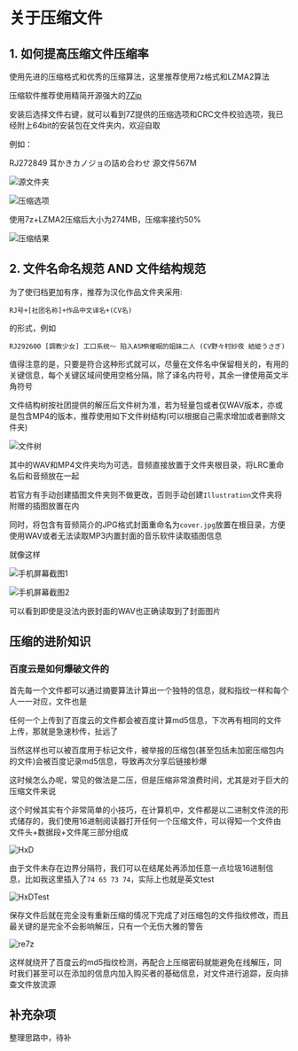 # 关于压缩文件

## 1. 如何提高压缩文件压缩率

使用先进的压缩格式和优秀的压缩算法，这里推荐使用7z格式和LZMA2算法

压缩软件推荐使用精简开源强大的[7Zip](https://www.7-zip.org/ "官网链接")

安装后选择文件右键，就可以看到7Z提供的压缩选项和CRC文件校验选项，我已经附上64bit的安装包在文件夹内，欢迎自取

例如：

RJ272849 耳かきカノジョの詰め合わせ 源文件567M

![源文件夹](rawFolder.png "源文件夹")

![压缩选项](7z+LZMA2.png "压缩选项")

使用7z+LZMA2压缩后大小为274MB，压缩率接约50%

![压缩结果](Result.png "压缩结果")

## 2. 文件名命名规范 AND 文件结构规范

为了使归档更加有序，推荐为汉化作品文件夹采用:

`RJ号+[社团名称]+作品中文译名+(CV名)`

的形式，例如

`RJ292600 [調教少女] 工口系统～ 陷入ASMR催眠的姐妹二人 (CV野々村紗夜 結姫うさぎ)`

值得注意的是，只要是符合这种形式就可以，尽量在文件名中保留相关的，有用的关键信息，每个关键区域间使用空格分隔，除了译名内符号，其余一律使用英文半角符号

文件结构树按社团提供的解压后文件树为准，若为轻量包或者仅WAV版本，亦或是包含MP4的版本，推荐使用如下文件树结构(可以根据自己需求增加或者删除文件夹)

![文件树](fileTree.png "文件树")

其中的WAV和MP4文件夹均为可选，音频直接放置于文件夹根目录，将LRC重命名后和音频放在一起

若官方有手动创建插图文件夹则不做更改，否则手动创建`Illustration`文件夹将附赠的插图放置在内

同时，将包含有音频简介的JPG格式封面重命名为`cover.jpg`放置在根目录，方便使用WAV或者无法读取MP3内置封面的音乐软件读取插图信息

就像这样

![手机屏幕截图1](ScreenS1.jpg "手机屏幕截图1")

![手机屏幕截图2](ScreenS2.jpg "手机屏幕截图2")

可以看到即使是没法内嵌封面的WAV也正确读取到了封面图片

## 压缩的进阶知识

### 百度云是如何爆破文件的

首先每一个文件都可以通过摘要算法计算出一个独特的信息，就和指纹一样和每个人一一对应，文件也是

任何一个上传到了百度云的文件都会被百度计算md5信息，下次再有相同的文件上传，那就是急速秒传，扯远了

当然这样也可以被百度用于标记文件，被举报的压缩包(甚至包括未加密压缩包内的文件)会被百度记录md5信息，导致再次分享后链接秒爆

这时候怎么办呢，常见的做法是二压，但是压缩非常浪费时间，尤其是对于巨大的压缩文件来说

这个时候其实有个非常简单的小技巧，在计算机中，文件都是以二进制文件流的形式储存的，我们使用16进制阅读器打开任何一个压缩文件，可以得知一个文件由文件头+数据段+文件尾三部分组成

![HxD](HxD.png "HxD Info")

由于文件未存在边界分隔符，我们可以在结尾处再添加任意一点垃圾16进制信息，比如我这里插入了`74 65 73 74`，实际上也就是英文test

![HxDTest](HxDTest.png "HxDTest Info")

保存文件后就在完全没有重新压缩的情况下完成了对压缩包的文件指纹修改，而且最关键的是完全不会影响解压，只有一个无伤大雅的警告

![re7z](re7z.png "re7z")

这样就绕开了百度云的md5指纹检测，再配合上压缩密码就能避免在线解压，同时我们甚至可以在添加的信息内加入购买者的基础信息，对文件进行追踪，反向排查文件放流源

## 补充杂项

整理思路中，待补
